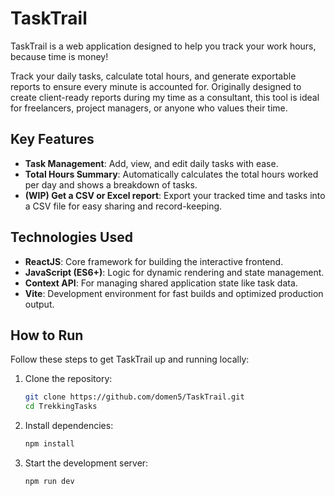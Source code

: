 # TaskTrail

TaskTrail is a web application designed to help you track your work hours, because time is money!

Track your daily tasks, calculate total hours, and generate exportable reports to ensure every minute is accounted for. Originally designed to create client-ready reports during my time as a consultant, this tool is ideal for freelancers, project managers, or anyone who values their time.

## Key Features

- **Task Management**: Add, view, and edit daily tasks with ease.
- **Total Hours Summary**: Automatically calculates the total hours worked per day and shows a breakdown of tasks. 
- **(WIP) Get a CSV or Excel report**: Export your tracked time and tasks into a CSV file for easy sharing and record-keeping.  

## Technologies Used

- **ReactJS**: Core framework for building the interactive frontend.
- **JavaScript (ES6+)**: Logic for dynamic rendering and state management.
- **Context API**: For managing shared application state like task data.
- **Vite**: Development environment for fast builds and optimized production output.

## How to Run

Follow these steps to get TaskTrail up and running locally:

1. Clone the repository:
   ```bash
   git clone https://github.com/domen5/TaskTrail.git
   cd TrekkingTasks
   ```
2. Install dependencies:
    ```bash
    npm install
    ```
3. Start the development server:
    ```bash
    npm run dev
    ```
